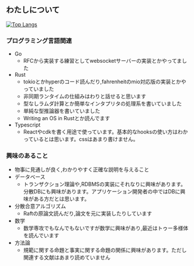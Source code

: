 ## わたしについて

[![Top Langs](https://github-readme-stats.vercel.app/api/top-langs/?username=tawashichan&layout=compact)](https://github.com/anuraghazra/github-readme-stats)

### プログラミング言語関連
  - Go
    - RFCから実装する練習としてwebsocketサーバーの実装とかやってました
  - Rust
    - tokioとかhyperのコード読んだり,fahrenheitのmio対応版の実装とかやっていました
    - 非同期ランタイムの仕組みはわりと話せると思います  
    - 型なしラムダ計算とか簡単なインタプリタの処理系を書いていました
    - 単純な型推論器を書いていました
    - Writing an OS in Rustとか読んでます
  - Typescript
    - Reactやcdkを書く用途で使っています。基本的なhooksの使い方はわかっているとは思います。cssはあまり書けません。
### 興味のあること
  - 物事に見通しが良く,わかりやすく正確な説明を与えること
  - データベース
    - トランザクション理論や,RDBMSの実装にそれなりに興味があります。分散DBにも興味があります。アプリケーション開発者の中ではDBに興味がある方だとは思います。
  - 分散合意アルゴリズム
    - Raftの原論文読んだり,論文を元に実装したりしています
  - 数学
    - 数学専攻でもなんでもないですが数学に興味があり,最近はトゥー多様体を読んでいます
  - 方法論
    - 規範に関する命題と事実に関する命題の関係に興味があります。ただし関連する文献はあまり読めていません
